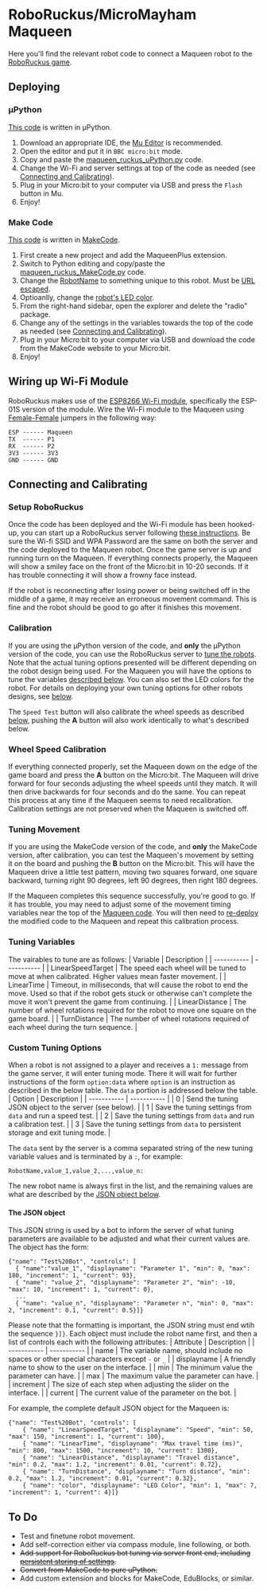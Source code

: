 # RoboRuckus/MicroMayham Maqueen

Here you'll find the relevant robot code to connect a Maqueen robot to the [RoboRuckus game](https://www.roboruckus.com/).

## Deploying

### μPython
[This code](maqueen_ruckus_uPython.py) is written in μPython.
1. Download an appropriate IDE, the [Mu Editor](https://codewith.mu/) is recommended.
2. Open the editor and put it in `BBC micro:bit` mode.
3. Copy and paste the [maqueen_ruckus_uPython.py](maqueen_ruckus_uPython.py) code.
4. Change the Wi-Fi and server settings at top of the code as needed (see [Connecting and Calibrating](https://github.com/BellinghamMakerspace/robotics/tree/main/projects/maqueen_ruckus_mm#connecting-and-calibrating)).
5. Plug in your Micro:bit to your computer via USB and press the `Flash` button in Mu.
6. Enjoy!

### Make Code
[This code](https://github.com/BellinghamMakerspace/robotics/blob/main/projects/maqueen_ruckus_mm/maqueen_ruckus_MakeCode.py) is written in [MakeCode](https://makecode.microbit.org/).

1. First create a new project and add the MaqueenPlus extension.
2. Switch to Python editing and copy/paste the [maqueen_ruckus_MakeCode.py](maqueen_ruckus_MakeCode.py) code.
3. Change the [RobotName](https://github.com/BellinghamMakerspace/robotics/blob/main/projects/maqueen_ruckus_mm/maqueen_ruckus_MakeCode.py#L15) to something unique to this robot. Must be [URL escaped](https://www.december.com/html/spec/esccodes.html).
4. Optioanlly, change the [robot's LED color](https://github.com/BellinghamMakerspace/robotics/blob/main/projects/maqueen_ruckus_mm/maqueen_ruckus_MakeCode.py#L6).
5. From the right-hand sidebar, open the explorer and delete the "radio" package.
6. Change any of the settings in the variables towards the top of the code as needed (see [Connecting and Calibrating](https://github.com/BellinghamMakerspace/robotics/tree/main/projects/maqueen_ruckus_mm#connecting-and-calibrating)).
7. Plug in your Micro:bit to your computer via USB and download the code from the MakeCode website to your Micro:bit.
8. Enjoy!

## Wiring up Wi-Fi Module
RoboRuckus makes use of the [ESP8266 Wi-Fi module](https://www.sparkfun.com/products/17146), specifically the ESP-01S version of the module. Wire the Wi-Fi module to the Maqueen using [Female-Female](https://www.sparkfun.com/products/11710) jumpers in the following way:

```
ESP ------ Maqueen
TX  ------ P1
RX  ------ P2
3V3 ------ 3V3
GND ------ GND
```

## Connecting and Calibrating
### Setup RoboRuckus
Once the code has been deployed and the Wi-Fi module has been hooked-up, you can start up a RoboRuckus server following [these instructions](https://www.roboruckus.com/documentation/setting-up-the-game/). Be sure the Wi-fi SSID and WPA Password are the same on both the server and the code deployed to the Maqueen robot. Once the game server is up and running turn on the Maqueen. If everything connects properly, the Maqueen will show a smiley face on the front of the Micro:bit in 10-20 seconds. If it has trouble connecting it will show a frowny face instead.

If the robot is reconnecting after losing power or being switched off in the middle of a game, it may receive an erroneous movement command. This is fine and the robot should be good to go after it finishes this movement.

### Calibration
If you are using the μPython version of the code, and **only** the μPython version of the code, you can use the RoboRuckus server to [tune the robots](https://www.roboruckus.com/documentation/running-a-game/#Tuning-the-Robots). Note that the actual tuning options presented will be different depending on the robot design being used. For the Maqueen you will have the options to tune the variables [described below](https://github.com/BellinghamMakerspace/robotics/tree/main/projects/maqueen_ruckus_mm#tuning-variables). You can also set the LED colors for the robot. For details on deploying your own tuning options for other robots designs, see [below](https://github.com/BellinghamMakerspace/robotics/tree/main/projects/maqueen_ruckus_mm#custom-tuning-options).

The `Speed Test` button will also calibrate the wheel speeds as described [below](https://github.com/BellinghamMakerspace/robotics/tree/main/projects/maqueen_ruckus_mm#wheel-speed-calibration), pushing the **A** button will also work identically to what's described below.

### Wheel Speed Calibration
If everything connected properly, set the Maqueen down on the edge of the game board and press the **A** button on the Micro:bit. The Maqueen will drive forward for four seconds adjusting the wheel speeds until they match. It will then drive backwards for four seconds and do the same. You can repeat this process at any time if the Maqueen seems to need recalibration. Calibration settings are not preserved when the Maqueen is switched off.

### Tuning Movement
If you are using the MakeCode version of the code, and **only** the MakeCode version, after calibration, you can test the Maqueen's movement by setting it on the board and pushing the **B** button on the Micro:bit. This will have the Maqueen drive a little test pattern, moving two squares forward, one square backward, turning right 90 degrees, left 90 degrees, then right 180 degrees.

If the Maqueen completes this sequence successfully, you're good to go. If it has trouble, you may need to adjust some of the movement timing variables near the top of the [Maqueen code](maqueen_ruckus_mm.py). You will then need to [re-deploy](https://github.com/BellinghamMakerspace/robotics/tree/main/projects/maqueen_ruckus_mm#deploying) the modified code to the Maqueen and repeat this calibration process.

### Tuning Variables
The vairables to tune are as follows:
| Variable | Description |
| ----------- | ----------- |
| LinearSpeedTarget | The speed each wheel will be tuned to move at when calibrated. Higher values mean faster movement. |
| LinearTime | Timeout, in milliseconds, that will cause the robot to end the move. Used so that if the robot gets stuck or otherwise can't complete the move it won't prevent the game from continuing. |
| LinearDistance | The number of wheel rotations required for the robot to move one square on the game board. |
| TurnDistance | The number of wheel rotations required of each wheel during the turn sequence. |

### Custom Tuning Options
When a robot is not assigned to a player and receives a `1:` message from the game server, it will enter tuning mode. There it will wait for further instructions of the form `option:data` where `option` is an instruction as described in the below table. The `data` portion is addressed below the table.
| Option | Description |
| ----------- | ----------- |
| 0 | Send the tuning JSON object to the server (see below). |
| 1 | Save the tuning settings from  `data` and run a speed test. |
| 2 | Save the tuning settings from  `data` and run a calibration test. |
| 3 | Save the tuning settings from  `data` to persistent storage and exit tuning mode. |

The `data` sent by the server is a comma separated string of the new tuning variable values and is terminated by a `:`, for example:
```
RobotName,value_1,value_2,...,value_n:
```
The new robot name is always first in the list, and the remaining values are what are described by the [JSON object below](https://github.com/BellinghamMakerspace/robotics/tree/main/projects/maqueen_ruckus_mm#the-json-object).
#### The JSON object
This JSON string is used by a bot to inform the server of what tuning parameters are available to be adjusted and what their current values are. The object has the form:
```
{"name": "Test%20Bot", "controls": [ 
  { "name":"value_1", "displayname": "Parameter 1", "min": 0, "max": 180, "increment": 1, "current": 93},
  { "name": "value_2", "displayname": "Parameter 2", "min": -10, "max": 10, "increment": 1, "current": 0},
  ...
  { "name": "value_n", "displayname": "Parameter n", "min": 0, "max": 2, "increment": 0.1, "current": 0.5}]}
```
Please note that the formatting is important, the JSON string must end wtih the sequence `}]}`. Each object must include the robot name first, and then a list of controls each with the following attributes:
| Attribute | Description |
| ----------- | ----------- |
| name | The variable name, should include no spaces or other special characters except `-` or `_` |
| displayname | A friendly name to show to the user on the interface. |
| min | The minimum value the parameter can have. |
| max | The maximum value the parameter can have. |
| increment | The size of each step when adjusting the slider on the interface. |
| current | The current value of the parameter on the bot. |

For example, the complete default JSON object for the Maqueen is:
```
{"name": "Test%20Bot", "controls": [ 
	{ "name": "LinearSpeedTarget", "displayname": "Speed", "min": 50, "max": 150, "increment": 1, "current": 100},
	{ "name": "LinearTime", "displayname": "Max travel time (ms)", "min": 800, "max": 1500, "increment": 10, "current": 1300},
	{ "name": "LinearDistance", "displayname": "Travel distance", "min": 0.2, "max": 1.2, "increment": 0.01, "current": 0.72},
	{ "name": "TurnDistance", "displayname": "Turn distance", "min": 0.2, "max": 1.2, "increment": 0.01, "current": 0.32},
	{ "name": "color", "displayname": "LED Color", "min": 1, "max": 7, "increment": 1, "current": 4}]}
```

## To Do
- Test and finetune robot movement.
- Add self-correction either via compass module, line following, or both.
- <strike>Add support for RoboRuckus bot tuning via server front end, including [persistent storing of settings](https://lancaster-university.github.io/microbit-docs/archive/v2.1.0/ubit/storage/).</strike>
- <strike>Convert from MakeCode to pure uPython.</strike>
- Add custom extension and blocks for MakeCode, EduBlocks, or similar.

